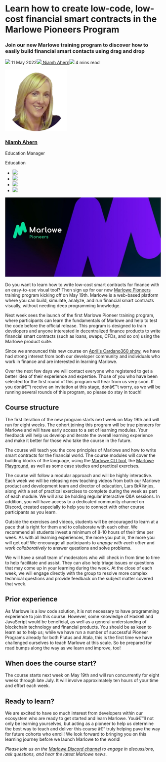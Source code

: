 # Learn how to create low-code, low-cost financial smart contracts in the Marlowe Pioneers Program
### **Join our new Marlowe training program to discover how to easily build financial smart contacts using drag and drop**
![](img/2022-05-11-learn-how-to-create-low-code-low-cost-financial-smart-contracts-in-the-marlowe-pioneers-program.002.png) 11 May 2022![](img/2022-05-11-learn-how-to-create-low-code-low-cost-financial-smart-contracts-in-the-marlowe-pioneers-program.002.png)[ Niamh Ahern](tmp//en/blog/authors/niamh-ahern/page-1/)![](img/2022-05-11-learn-how-to-create-low-code-low-cost-financial-smart-contracts-in-the-marlowe-pioneers-program.003.png) 4 mins read

![Niamh Ahern](img/2022-05-11-learn-how-to-create-low-code-low-cost-financial-smart-contracts-in-the-marlowe-pioneers-program.004.png)[](tmp//en/blog/authors/niamh-ahern/page-1/)
### [**Niamh Ahern**](tmp//en/blog/authors/niamh-ahern/page-1/)
Education Manager

Education

- ![](img/2022-05-11-learn-how-to-create-low-code-low-cost-financial-smart-contracts-in-the-marlowe-pioneers-program.005.png)[](mailto:niamh.ahern@iohk.io "Email")
- ![](img/2022-05-11-learn-how-to-create-low-code-low-cost-financial-smart-contracts-in-the-marlowe-pioneers-program.006.png)[](https://www.linkedin.com/in/niamh-ahern-67849949/ "LinkedIn")
- ![](img/2022-05-11-learn-how-to-create-low-code-low-cost-financial-smart-contracts-in-the-marlowe-pioneers-program.007.png)[](https://twitter.com/nahern_iohk?lang=en "Twitter")
- ![](img/2022-05-11-learn-how-to-create-low-code-low-cost-financial-smart-contracts-in-the-marlowe-pioneers-program.008.png)[](https://github.com/nahern "GitHub")

![Learn how to create low-code, low-cost financial smart contracts in the Marlowe Pioneers Program](img/2022-05-11-learn-how-to-create-low-code-low-cost-financial-smart-contracts-in-the-marlowe-pioneers-program.009.jpeg)

Do you want to learn how to write low-cost smart contracts for finance with an easy-to-use visual tool? Then sign up for our new [Marlowe Pioneers](https://pioneers.marlowe-finance.io/) training program kicking off on May 19th. Marlowe is a web-based platform where you can build, simulate, analyze, and run financial smart contracts visually, without needing deep programming knowledge. 

Next week sees the launch of the first Marlowe Pioneer training program, where participants can learn the fundamentals of Marlowe and help to test the code before the official release. This program is designed to train developers and anyone interested in decentralized finance products to write financial smart contracts (such as loans, swaps, CFDs, and so on) using the Marlowe product suite. 

Since we announced this new course on [April's Cardano360 show](https://www.youtube.com/watch?v=b4x5OIy4shU&t=1285s), we have had strong interest from both our developer community and individuals who work in finance and are interested in learning Marlowe. 

Over the next few days we will contact everyone who registered to get a better idea of their experience and expertise. Those of you who have been selected for the first round of this program will hear from us very soon. If you donâ€™t receive an invitation at this stage, donâ€™t worry, as we will be running several rounds of this program, so please do stay in touch!
## **Course structure**
The first iteration of the new program starts next week on May 19th and will run for eight weeks. The cohort joining this program will be true pioneers for Marlowe and will have early access to a set of learning modules. Your feedback will help us develop and iterate the overall learning experience and make it better for those who take the course in the future.

The course will teach you the core principles of Marlowe and how to write smart contracts for the financial world. The course modules will cover the building blocks of the language, using the [Marlowe CLI tool](https://iohk.io/en/blog/posts/2022/04/19/introducing-the-new-command-line-interface-tool-for-marlowe/), the [Marlowe Playground](https://iohk.io/en/blog/posts/2022/03/04/diving-deeper-into-the-marlowe-playground/), as well as some case studies and practical exercises. 

The course will follow a modular approach and will be highly interactive. Each week we will be releasing new teaching videos from both our Marlowe product and development team and director of education, Lars BrÃ¼njes, along with a set of practical exercises to complete during the week as part of each module. We will also be holding regular interactive Q&A sessions. In addition, you will have access to a dedicated community channel on Discord, created especially to help you to connect with other course participants as you learn. 

Outside the exercises and videos, students will be encouraged to learn at a pace that is right for them and to collaborate with each other. We recommend all students invest a minimum of 8-10 hours of their time per week. As with all learning experiences, the more you put in, the more you will get out! We encourage all participants to *engage with each other* and *work collaboratively* to answer questions and solve problems. 

We will have a small team of moderators who will check in from time to time to help facilitate and assist. They can also help triage issues or questions that may come up in your learning during the week. At the close of each week, we will engage directly with the group to resolve more complex technical questions and provide feedback on the subject matter covered that week. 
## **Prior experience**
As Marlowe is a low code solution, it is not necessary to have programming experience to join this course. However, some knowledge of Haskell and JavaScript would be beneficial, as well as a general understanding of blockchain technology and financial products. You should be as keen to learn as to help us; while we have run a number of successful Pioneer Programs already for both Plutus and Atala, this is the first time we have challenged ourselves to teach Marlowe at this scale. So be prepared for road bumps along the way as we learn and improve, too!
## **When does the course start?**
The course starts next week on May 19th and will run concurrently for eight weeks through late July. It will involve approximately ten hours of your time and effort each week.
## **Ready to learn?**
We are excited to have so much interest from developers within our ecosystem who are ready to get started and learn Marlowe. Youâ€™ll not only be learning yourselves, but acting as a pioneer to help us determine the best way to teach and deliver this course â€“ truly helping pave the way for future cohorts who enroll! We look forward to bringing you on this learning journey before we launch Marlowe to the world!

*Please join us on the [Marlowe Discord channel](https://discord.com/channels/826816523368005654/936295815926927390/936316494042779698) to engage in discussions, ask questions, and hear the latest Marlowe news.*
